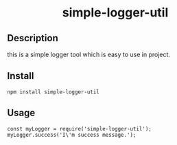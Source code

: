 <h1 align="center">
  simple-logger-util
</h1>

## Description

this is a simple logger tool which is easy to use in project.

## Install

```
npm install simple-logger-util
```

## Usage

```
const myLogger = require('simple-logger-util');
myLogger.success('I\'m success message.');
```
